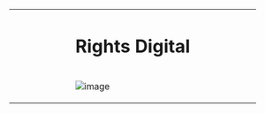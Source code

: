 <table style="border-collapse: collapse; border: none;">
<tr style="border: none;"><td style="border: none;" valign="top" width="25%"></td>
<td valign="top" width="50%">

# Rights Digital  

</td><td valign="top" width="25%">
</td></tr>

<tr><td valign="top" width="25%">
</td><td valign="top" width="50%">
 
![image](https://user-images.githubusercontent.com/6586811/123034597-6f997e80-d3af-11eb-9b26-f0ca03176ed9.png)
 
</td><td valign="top" width="25%">
</td></tr></table>

